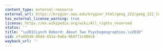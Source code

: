 ```yaml
---
content_type: external-resource
external_url: https://krygier.owu.edu/krygier_html/geog_222/geog_222_lo/Lynch_Debord_Carto.45.3.003.pdf
has_external_license_warning: true
license: https://en.wikipedia.org/wiki/All_rights_reserved
status: ''
title: "\u201CLynch Debord: About Two Psychogeographies.\u201D"
uid: efad95d6-0644-451a-9a6a-964f71c40dc8
wayback_url: ''
---
```


